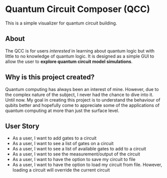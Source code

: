 # Quantum Circuit Composer (QCC)
This is a simple visualizer for quantum circuit building.

## About

The QCC is for users *interested* in learning about quantum logic but
with little to no knowledge of quantum logic. It is designed as a simple GUI
to allow the user to **explore quantum circuit model simulations**.


## Why is this project created?

Quantum computing has always been an interest of mine. However, due to the
complex nature of the subject, I never had the chance to dive into it. Until now.
My goal in creating this project is to understand the behaviour of qubits better
and hopefully come to appreciate some of the applications of quantum computing
at more than just the surface level.

## User Story
- As a user, I want to add gates to a circuit
- As a user, I want to see a list of gates on a circuit
- As a user, I want to see a list of available gates to add to a circuit
- As a user, I want to see the measurement/output of the circuit
- As a user, I want to have the option to save my circuit to file
- As a user, I want to have the option to load my circuit from file. However, loading a circuit will override the current circuit